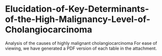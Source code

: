 # Elucidation-of-Key-Determinants-of-the-High-Malignancy-Level-of-Cholangiocarcinoma
Analysis of the causes of highly malignant cholangiocarcinoma
For ease of viewing, we have generated a PDF version of each table in the attachment.
